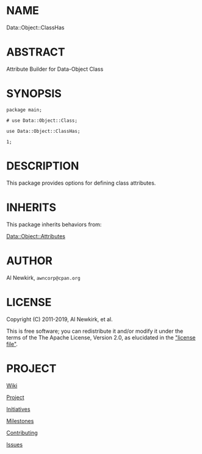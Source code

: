 # NAME

Data::Object::ClassHas

# ABSTRACT

Attribute Builder for Data-Object Class

# SYNOPSIS

    package main;

    # use Data::Object::Class;

    use Data::Object::ClassHas;

    1;

# DESCRIPTION

This package provides options for defining class attributes.

# INHERITS

This package inherits behaviors from:

[Data::Object::Attributes](https://metacpan.org/pod/Data::Object::Attributes)

# AUTHOR

Al Newkirk, `awncorp@cpan.org`

# LICENSE

Copyright (C) 2011-2019, Al Newkirk, et al.

This is free software; you can redistribute it and/or modify it under the terms
of the The Apache License, Version 2.0, as elucidated in the ["license
file"](https://github.com/iamalnewkirk/data-object-classhas/blob/master/LICENSE).

# PROJECT

[Wiki](https://github.com/iamalnewkirk/data-object-classhas/wiki)

[Project](https://github.com/iamalnewkirk/data-object-classhas)

[Initiatives](https://github.com/iamalnewkirk/data-object-classhas/projects)

[Milestones](https://github.com/iamalnewkirk/data-object-classhas/milestones)

[Contributing](https://github.com/iamalnewkirk/data-object-classhas/blob/master/CONTRIBUTE.md)

[Issues](https://github.com/iamalnewkirk/data-object-classhas/issues)

